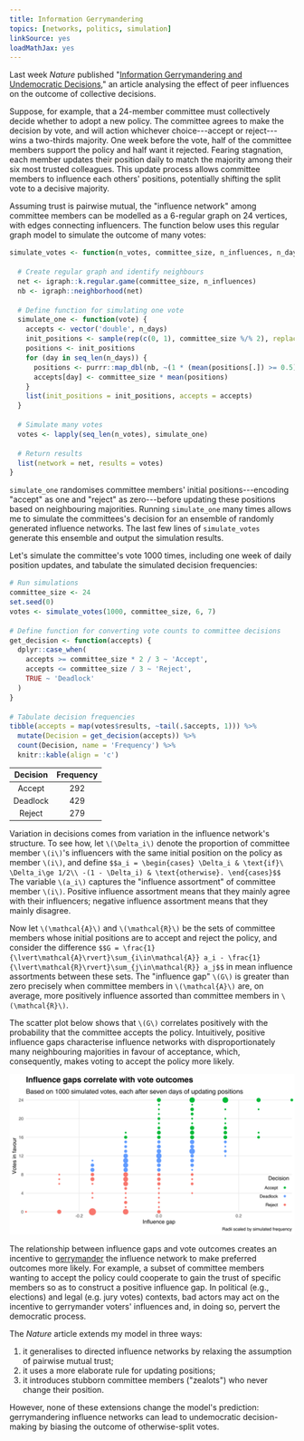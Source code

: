 ```yaml
---
title: Information Gerrymandering
topics: [networks, politics, simulation]
linkSource: yes
loadMathJax: yes
---
```


Last week *Nature* published "[Information Gerrymandering and Undemocratic Decisions](https://doi.org/10.1038/s41586-019-1507-6)," an article analysing the effect of peer influences on the outcome of collective decisions.

Suppose, for example, that a 24-member committee must collectively decide whether to adopt a new policy.
The committee agrees to make the decision by vote, and will action whichever choice---accept or reject---wins a two-thirds majority.
One week before the vote, half of the committee members support the policy and half want it rejected.
Fearing stagnation, each member updates their position daily to match the majority among their six most trusted colleagues.
This update process allows committee members to influence each others' positions, potentially shifting the split vote to a decisive majority.

Assuming trust is pairwise mutual, the "influence network" among committee members can be modelled as a 6-regular graph on 24 vertices, with edges connecting influencers.
The function below uses this regular graph model to simulate the outcome of many votes:

```r
simulate_votes <- function(n_votes, committee_size, n_influences, n_days) {
  
  # Create regular graph and identify neighbours
  net <- igraph::k.regular.game(committee_size, n_influences)
  nb <- igraph::neighborhood(net)
  
  # Define function for simulating one vote
  simulate_one <- function(vote) {
    accepts <- vector('double', n_days)
    init_positions <- sample(rep(c(0, 1), committee_size %/% 2), replace = F)
    positions <- init_positions
    for (day in seq_len(n_days)) {
      positions <- purrr::map_dbl(nb, ~(1 * (mean(positions[.]) >= 0.5)))
      accepts[day] <- committee_size * mean(positions)
    }
    list(init_positions = init_positions, accepts = accepts)
  }
  
  # Simulate many votes
  votes <- lapply(seq_len(n_votes), simulate_one)
  
  # Return results
  list(network = net, results = votes)
}
```

`simulate_one` randomises committee members' initial positions---encoding "accept" as one and "reject" as zero---before updating these positions based on neighbouring majorities.
Running `simulate_one` many times allows me to simulate the committees's decision for an ensemble of randomly generated influence networks.
The last few lines of `simulate_votes` generate this ensemble and output the simulation results.

Let's simulate the committee's vote 1000 times, including one week of daily position updates, and tabulate the simulated decision frequencies:

```r
# Run simulations
committee_size <- 24
set.seed(0)
votes <- simulate_votes(1000, committee_size, 6, 7)

# Define function for converting vote counts to committee decisions
get_decision <- function(accepts) {
  dplyr::case_when(
    accepts >= committee_size * 2 / 3 ~ 'Accept',
    accepts <= committee_size / 3 ~ 'Reject',
    TRUE ~ 'Deadlock'
  )
}

# Tabulate decision frequencies
tibble(accepts = map(votes$results, ~tail(.$accepts, 1))) %>%
  mutate(Decision = get_decision(accepts)) %>%
  count(Decision, name = 'Frequency') %>%
  knitr::kable(align = 'c')
```

| Decision | Frequency |
|:--------:|:---------:|
|  Accept  |    292    |
| Deadlock |    429    |
|  Reject  |    279    |

Variation in decisions comes from variation in the influence network's structure.
To see how, let `\(\Delta_i\)` denote the proportion of committee member `\(i\)`'s influencers with the same initial position on the policy as member `\(i\)`, and define
`$$a_i = \begin{cases} \Delta_i & \text{if}\ \Delta_i\ge 1/2\\ -(1 - \Delta_i) & \text{otherwise}. \end{cases}$$`
The variable `\(a_i\)` captures the "influence assortment" of committee member `\(i\)`.
Positive influence assortment means that they mainly agree with their influencers; negative influence assortment means that they mainly disagree.

Now let `\(\mathcal{A}\)` and `\(\mathcal{R}\)` be the sets of committee members whose initial positions are to accept and reject the policy, and consider the difference
`$$G = \frac{1}{\lvert\mathcal{A}\rvert}\sum_{i\in\mathcal{A}} a_i - \frac{1}{\lvert\mathcal{R}\rvert}\sum_{j\in\mathcal{R}} a_j$$`
in mean influence assortments between these sets.
The "influence gap" `\(G\)` is greater than zero precisely when committee members in `\(\mathcal{A}\)` are, on average, more positively influence assorted than committee members in `\(\mathcal{R}\)`.

The scatter plot below shows that `\(G\)` correlates positively with the probability that the committee accepts the policy.
Intuitively, positive influence gaps characterise influence networks with disproportionately many neighbouring majorities in favour of acceptance, which, consequently, makes voting to accept the policy more likely.

![](figures/correlation-1.svg)

The relationship between influence gaps and vote outcomes creates an incentive to [gerrymander](https://en.wikipedia.org/wiki/Gerrymandering) the influence network to make preferred outcomes more likely.
For example, a subset of committee members wanting to accept the policy could cooperate to gain the trust of specific members so as to construct a positive influence gap.
In political (e.g., elections) and legal (e.g. jury votes) contexts, bad actors may act on the incentive to gerrymander voters' influences and, in doing so, pervert the democratic process.

The *Nature* article extends my model in three ways:

1. it generalises to directed influence networks by relaxing the assumption of pairwise mutual trust;
2. it uses a more elaborate rule for updating positions;
3. it introduces stubborn committee members ("zealots") who never change their position.

However, none of these extensions change the model's prediction: gerrymandering influence networks can lead to undemocratic decision-making by biasing the outcome of otherwise-split votes.

